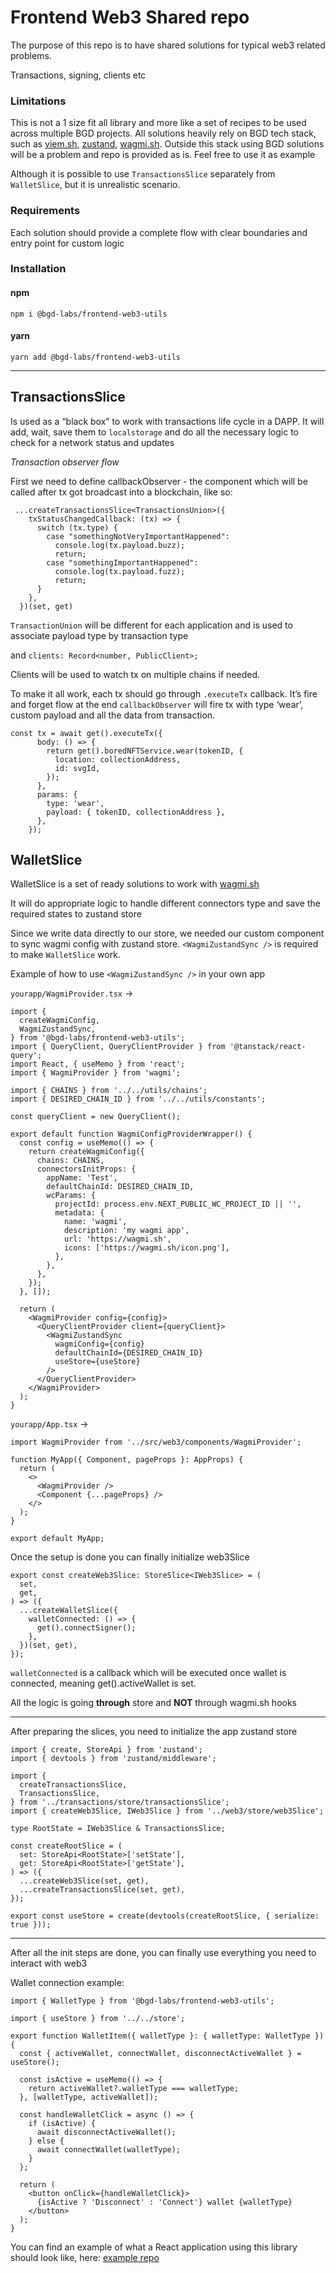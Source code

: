 # Frontend Web3 Shared repo

The purpose of this repo is to have shared solutions for typical web3 related problems.

Transactions, signing, clients etc

### Limitations

This is not a 1 size fit all library and more like a set of recipes to be used across multiple BGD projects. 
All solutions heavily rely on BGD tech stack, such as [viem.sh](https://viem.sh/), [zustand](https://github.com/pmndrs/zustand), [wagmi.sh](https://wagmi.sh/).
Outside this stack using BGD solutions will be a problem and repo is provided as is. Feel free to use it as example

Although it is possible to use `TransactionsSlice` separately from `WalletSlice`, but it is unrealistic scenario.

### Requirements

Each solution should provide a complete flow with clear boundaries and entry point for custom logic

### Installation

#### npm
<code>npm i @bgd-labs/frontend-web3-utils</code>

#### yarn
<code>yarn add @bgd-labs/frontend-web3-utils</code>

----

## TransactionsSlice

Is used as a “black box” to work with transactions life cycle in a DAPP. 
It will add, wait, save them to `localstorage` and do all the necessary logic to check for a network status and updates

*Transaction observer flow*

First we need to define callbackObserver - the component which will be called after tx got broadcast into a blockchain, like so:

```tsx
 ...createTransactionsSlice<TransactionsUnion>({
    txStatusChangedCallback: (tx) => {
      switch (tx.type) {
        case "somethingNotVeryImportantHappened":
          console.log(tx.payload.buzz);
          return;
        case "somethingImportantHappened":
          console.log(tx.payload.fuzz);
          return;
      }
    },
  })(set, get)
```

`TransactionUnion`  will be different for each application and is used to associate payload type by transaction type

and `clients: Record<number, PublicClient>;`

Clients will be used to watch tx on multiple chains if needed.

To make it all work, each tx should go through `.executeTx`  callback. It’s fire and forget flow at the end `callbackObserver` 
will fire tx with type ‘wear’, custom payload and all the data from transaction.

```tsx
const tx = await get().executeTx({
      body: () => {
        return get().boredNFTService.wear(tokenID, {
          location: collectionAddress,
          id: svgId,
        });
      },
      params: {
        type: 'wear',
        payload: { tokenID, collectionAddress },
      },
    });
```

## WalletSlice

WalletSlice is a set of ready solutions to work with [wagmi.sh](https://wagmi.sh/)

It will do appropriate logic to handle different connectors type and save the required states to zustand store

Since we write data directly to our store, we needed our custom component to sync wagmi config with zustand store. `<WagmiZustandSync />` is required to make `WalletSlice` work.

Example of how to use `<WagmiZustandSync />` in your own app

`yourapp/WagmiProvider.tsx` →
```tsx
import {
  createWagmiConfig,
  WagmiZustandSync,
} from '@bgd-labs/frontend-web3-utils';
import { QueryClient, QueryClientProvider } from '@tanstack/react-query';
import React, { useMemo } from 'react';
import { WagmiProvider } from 'wagmi';

import { CHAINS } from '../../utils/chains';
import { DESIRED_CHAIN_ID } from '../../utils/constants';

const queryClient = new QueryClient();

export default function WagmiConfigProviderWrapper() {
  const config = useMemo(() => {
    return createWagmiConfig({
      chains: CHAINS,
      connectorsInitProps: {
        appName: 'Test',
        defaultChainId: DESIRED_CHAIN_ID,
        wcParams: {
          projectId: process.env.NEXT_PUBLIC_WC_PROJECT_ID || '',
          metadata: {
            name: 'wagmi',
            description: 'my wagmi app',
            url: 'https://wagmi.sh',
            icons: ['https://wagmi.sh/icon.png'],
          },
        },
      },
    });
  }, []);

  return (
    <WagmiProvider config={config}>
      <QueryClientProvider client={queryClient}>
        <WagmiZustandSync
          wagmiConfig={config}
          defaultChainId={DESIRED_CHAIN_ID}
          useStore={useStore}
        />
      </QueryClientProvider>
    </WagmiProvider>
  );
}
```

`yourapp/App.tsx`  →

```tsx
import WagmiProvider from '../src/web3/components/WagmiProvider';

function MyApp({ Component, pageProps }: AppProps) {
  return (
    <>
      <WagmiProvider />
      <Component {...pageProps} />
    </>
  );
}

export default MyApp;

```

Once the setup is done you can finally initialize web3Slice

```tsx
export const createWeb3Slice: StoreSlice<IWeb3Slice> = (
  set,
  get,
) => ({
  ...createWalletSlice({
    walletConnected: () => {
      get().connectSigner();
    },
  })(set, get),
});
```

`walletConnected` is a callback which will be executed once wallet is connected, meaning get().activeWallet is set.

All the logic is going **through** store and **NOT** through wagmi.sh hooks

-------

After preparing the slices, you need to initialize the app zustand store
```tsx
import { create, StoreApi } from 'zustand';
import { devtools } from 'zustand/middleware';

import {
  createTransactionsSlice,
  TransactionsSlice,
} from '../transactions/store/transactionsSlice';
import { createWeb3Slice, IWeb3Slice } from '../web3/store/web3Slice';

type RootState = IWeb3Slice & TransactionsSlice;

const createRootSlice = (
  set: StoreApi<RootState>['setState'],
  get: StoreApi<RootState>['getState'],
) => ({
  ...createWeb3Slice(set, get),
  ...createTransactionsSlice(set, get),
});

export const useStore = create(devtools(createRootSlice, { serialize: true }));
```

----

After all the init steps are done, you can finally use everything you need to interact with web3

Wallet connection example:
```tsx
import { WalletType } from '@bgd-labs/frontend-web3-utils';

import { useStore } from '../../store';

export function WalletItem({ walletType }: { walletType: WalletType }) {
  const { activeWallet, connectWallet, disconnectActiveWallet } = useStore();

  const isActive = useMemo(() => {
    return activeWallet?.walletType === walletType;
  }, [walletType, activeWallet]);

  const handleWalletClick = async () => {
    if (isActive) {
      await disconnectActiveWallet();
    } else {
      await connectWallet(walletType);
    }
  };

  return (
    <button onClick={handleWalletClick}>
      {isActive ? 'Disconnect' : 'Connect'} wallet {walletType}
    </button>
  );
}
```

You can find an example of what a React application using this library should look like, here: [example repo](https://github.com/bgd-labs/fe-shared-examples/tree/main/front-end)